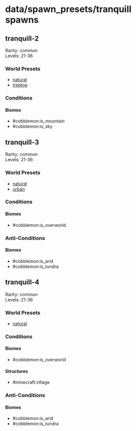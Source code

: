 # data/spawn_presets/tranquill spawns  
  
## tranquill-2  
Rarity: common  
Levels: 21-36  
  
### World Presets  
* [natural](/data/world_presets/natural.md)  
* [treetop](/data/world_presets/treetop.md)  
  
### Conditions  
  
#### Biomes  
  * #cobblemon:is_mountain
  * #cobblemon:is_sky
  
  
## tranquill-3  
Rarity: common  
Levels: 21-36  
  
### World Presets  
* [natural](/data/world_presets/natural.md)  
* [urban](/data/world_presets/urban.md)  
  
### Conditions  
  
#### Biomes  
  * #cobblemon:is_overworld
  
  
### Anti-Conditions  
  
#### Biomes  
  * #cobblemon:is_arid
  * #cobblemon:is_tundra
  
  
## tranquill-4  
Rarity: common  
Levels: 21-36  
  
### World Presets  
* [natural](/data/world_presets/natural.md)  
  
### Conditions  
  
#### Biomes  
  * #cobblemon:is_overworld
  
  
#### Structures  
  * #minecraft:village
  
  
### Anti-Conditions  
  
#### Biomes  
  * #cobblemon:is_arid
  * #cobblemon:is_tundra
  
